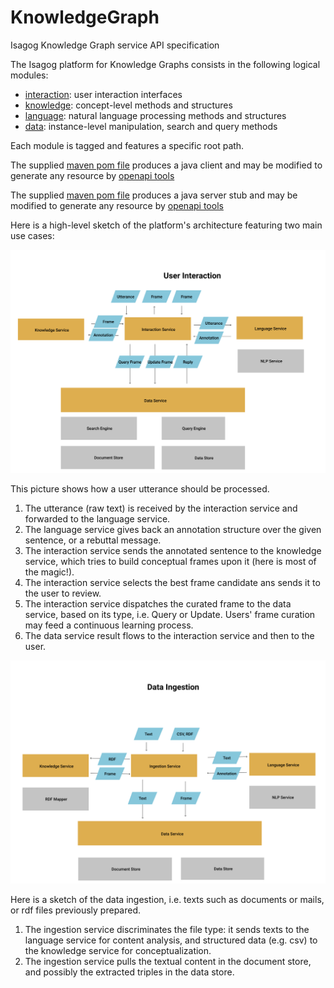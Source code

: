 # KnowledgeGraph
Isagog Knowledge Graph service API specification

The Isagog platform for Knowledge Graphs consists in the following logical modules:

- [interaction](spec/kg-interact.yaml): user interaction interfaces
- [knowledge](spec/kg-knowledge.yaml): concept-level methods and structures
- [language](spec/kg-language.yaml): natural language processing methods and structures
- [data](spec/kg-openapi.yaml): instance-level manipulation, search and query methods


Each module is tagged and features a specific root path.

The supplied [maven pom file](java-client/pom.xml) produces a java client and may be modified to generate any resource by [openapi tools](https://github.com/OpenAPITools/openapi-generator)

The supplied [maven pom file](java-server/pom.xml) produces a java server stub and may be modified to generate any resource by [openapi tools](https://github.com/OpenAPITools/openapi-generator)


Here is a high-level sketch of the platform's architecture featuring two main use cases:

![User interaction](doc/kg-user-interact.PNG)

This picture shows how a user utterance should be processed.
1. The utterance (raw text) is received by the interaction service and forwarded to the language service.
2. The language service gives back an annotation structure over the given sentence, or a rebuttal message.
3. The interaction service sends the annotated sentence to the knowledge service, which tries to build conceptual frames upon it (here is most of the magic!).
4. The interaction service selects the best frame candidate ans sends it to the user to review.
5. The interaction service dispatches the curated frame to the data service, based on its type, i.e. Query or Update. Users' frame curation may feed a continuous learning process. 
6. The data service result flows to the interaction service and then to the user.



![Data ingestion](doc/kg-data-ingest.PNG)

Here is a sketch of the data ingestion, i.e. texts such as documents or mails, or rdf files previously prepared.
1. The ingestion service discriminates the file type: it sends texts to the language service for content analysis, and structured data (e.g. csv) to the knowledge service for conceptualization.
2. The ingestion service pulls the textual content in the document store, and possibly the extracted triples in the data store.



 





